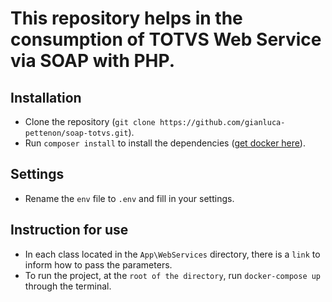 This repository helps in the consumption of TOTVS Web Service via SOAP with PHP.
============================

## Installation
- Clone the repository (`git clone https://github.com/gianluca-pettenon/soap-totvs.git`).
- Run `composer install` to install the dependencies ([get docker here](https://www.docker.com/products/docker-desktop/)).

## Settings
- Rename the `env` file to `.env` and fill in your settings.

## Instruction for use
- In each class located in the `App\WebServices` directory, there is a `link` to inform how to pass the parameters.
- To run the project, at the `root of the directory`, run `docker-compose up` through the terminal.
